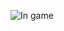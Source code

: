 
![In game](https://github.com/Paul-Sml/StsMod-Ferrothorn/assets/59653549/083b9e2f-dfc9-4c7c-991d-2c08c903851c)
